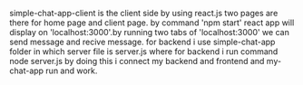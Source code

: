 simple-chat-app-client is the client side by using react.js two pages are there for home page and client page.
by command 'npm start' react app will display on 'localhost:3000'.by running two tabs of 'localhost:3000' we can send message and recive message.
for backend i use simple-chat-app folder in which server file is server.js where for backend i run command node server.js
by doing this i connect my backend and  frontend and my-chat-app run and work.
